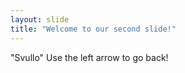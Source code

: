 ```yaml
---
layout: slide
title: "Welcome to our second slide!"
---
```

"Svullo"
Use the left arrow to go back!
